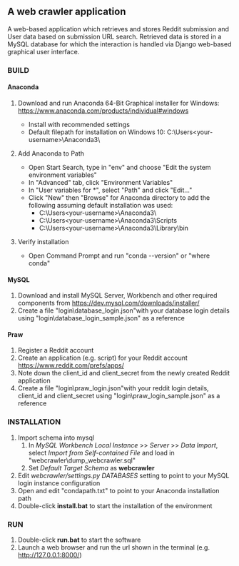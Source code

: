## **A web crawler application**  

A web-based application which retrieves and stores Reddit submission and User data based on submission URL search. Retrieved data is stored in a MySQL database for which the interaction is handled via Django web-based graphical user interface.
 
### **BUILD**  
#### **Anaconda**  
1. Download and run Anaconda 64-Bit Graphical installer for Windows: https://www.anaconda.com/products/individual#windows  
   - Install with recommended settings  
   - Default filepath for installation on Windows 10: C:\Users\<your-username>\Anaconda3\  

2. Add Anaconda to Path  
   - Open Start Search, type in "env" and choose "Edit the system environment variables"  
   - In "Advanced" tab, click "Environment Variables"  
   - In "User variables for *", select "Path" and click "Edit..."  
   - Click "New" then "Browse" for Anaconda directory to add the following assuming default installation was used:  
     - C:\Users\<your-username>\Anaconda3\  
     - C:\Users\<your-username>\Anaconda3\Scripts  
     - C:\Users\<your-username>\Anaconda3\Library\bin  

3. Verify installation  
   - Open Command Prompt and run "conda --version" or "where conda"  

#### **MySQL**  
1. Download and install MySQL Server, Workbench and other required components from https://dev.mysql.com/downloads/installer/  
2. Create a file "login\database_login.json"with your database login details using "login\database_login_sample.json" as a reference  

#### **Praw**
1. Register a Reddit account
2. Create an application (e.g. script) for your Reddit account https://www.reddit.com/prefs/apps/  
3. Note down the client_id and client_secret from the newly created Reddit application
4. Create a file "login\praw_login.json"with your reddit login details, client_id and client_secret using "login\praw_login_sample.json" as a reference  

### **INSTALLATION**  
1. Import schema into mysql  
   1. In *MySQL Workbench Local Instance* >> *Server* >> *Data Import*, select *Import from Self-contained File* and load in "webcrawler\dump_webcrawler.sql"  
   2. Set *Default Target Schema* as **webcrawler**
2. Edit *webcrawler/settings.py* *DATABASES* setting to point to your MySQL login instance configuration
3. Open and edit "condapath.txt" to point to your Anaconda installation path  
4. Double-click **install.bat** to start the installation of the environment

### **RUN**  
1. Double-click **run.bat** to start the software  
2. Launch a web browser and run the url shown in the terminal (e.g. http://127.0.0.1:8000/)  